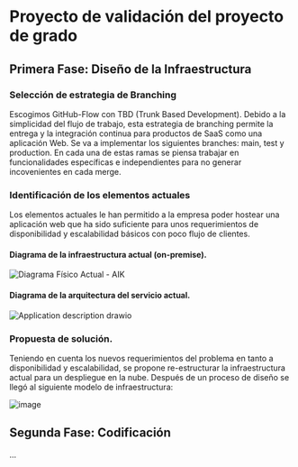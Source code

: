 # Proyecto de validación del proyecto de grado

## Primera Fase: Diseño de la Infraestructura

### Selección de estrategia de Branching

Escogimos GitHub-Flow con TBD (Trunk Based Development). Debido a la simplicidad del flujo de trabajo, esta estrategia de branching permite la entrega y la integración continua para productos de SaaS como una aplicación Web. Se va a implementar los siguientes branches: main, test y production. En cada una de estas ramas se piensa trabajar en funcionalidades específicas e independientes para no generar incovenientes en cada merge.

### Identificación de los elementos actuales

Los elementos actuales le han permitido a la empresa poder hostear una aplicación web que ha sido suficiente para unos requerimientos de disponibilidad y escalabilidad básicos con poco flujo de clientes.

#### Diagrama de la infraestructura actual (on-premise).

![Diagrama Físico Actual - AIK](https://user-images.githubusercontent.com/47835629/170802440-2731e30b-55a3-41c8-a34a-1768888ff6df.png)

#### Diagrama de la arquitectura del servicio actual.

![Application description drawio](https://user-images.githubusercontent.com/47835629/170802445-d7d67257-a857-447a-894c-4a3fa06ef212.png)

### Propuesta de solución.

Teniendo en cuenta los nuevos requerimientos del problema en tanto a disponibilidad y escalabilidad, se propone re-estructurar la infraestructura actual para un despliegue en la nube. Después de un proceso de diseño se llegó al siguiente modelo de infraestructura: 

![image](https://user-images.githubusercontent.com/47835629/173213112-22f2270b-ebc3-4afe-8c74-536a87132a19.png)

## Segunda Fase: Codificación

...
  
